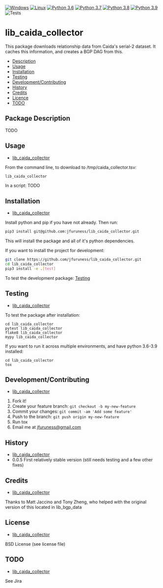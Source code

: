 [![Windows](https://svgshare.com/i/ZhY.svg)](https://svgshare.com/i/ZhY.svg)
[![Linux](https://svgshare.com/i/Zhy.svg)](https://svgshare.com/i/Zhy.svg)
[![Python 3.6](https://img.shields.io/badge/python-3.6-blue.svg)](https://www.python.org/downloads/release/python-360/)
[![Python 3.7](https://img.shields.io/badge/python-3.7-blue.svg)](https://www.python.org/downloads/release/python-370/)
[![Python 3.8](https://img.shields.io/badge/python-3.8-blue.svg)](https://www.python.org/downloads/release/python-380/)
[![Python 3.9](https://img.shields.io/badge/python-3.9-blue.svg)](https://www.python.org/downloads/release/python-390/)
![Tests](https://github.com/jfuruness/lib_caida_collector/actions/workflows/tests.yml/badge.svg)

# lib\_caida\_collector
This package downloads relationship data from Caida's serial-2 dataset. It caches this information, and creates a BGP DAG from this.

* [Description](#package-description)
* [Usage](#usage)
* [Installation](#installation)
* [Testing](#testing)
* [Development/Contributing](#developmentcontributing)
* [History](#history)
* [Credits](#credits)
* [Licence](#license)
* [TODO](#todo)

## Package Description

TODO

## Usage
* [lib\_caida\_collector](#lib_caida_collector)

From the command line, to download to /tmp/caida_collector.tsv:

```bash
lib_caida_collector
```

In a script:
TODO

## Installation
* [lib\_caida\_collector](#lib_caida_collector)

Install python and pip if you have not already. Then run:

```bash
pip3 install git@github.com:jfuruness/lib_caida_collector.git
```

This will install the package and all of it's python dependencies.

If you want to install the project for development:
```bash
git clone https://github.com/jfuruness/lib_caida_collector.git
cd lib_caida_collector
pip3 install -e .[test]
```

To test the development package: [Testing](#testing)


## Testing
* [lib\_caida\_collector](#lib_caida_collector)

To test the package after installation:

```
cd lib_caida_collector
pytest lib_caida_collector
flake8 lib_caida_collector
mypy lib_caida_collector
```

If you want to run it across multiple environments, and have python 3.6-3.9 installed:

```
cd lib_caida_collector
tox
```


## Development/Contributing
* [lib\_caida\_collector](#lib_caida_collector)

1. Fork it!
2. Create your feature branch: `git checkout -b my-new-feature`
3. Commit your changes: `git commit -am 'Add some feature'`
4. Push to the branch: `git push origin my-new-feature`
5. Run tox
6. Email me at jfuruness@gmail.com

## History
* [lib\_caida\_collector](#lib_caida_collector)
* 0.0.5 First relatively stable version (still needs testing and a few other fixes)

## Credits
* [lib\_caida\_collector](#lib_caida_collector)

Thanks to Matt Jaccino and Tony Zheng, who helped with the original version of this located in lib_bgp_data

## License
* [lib\_caida\_collector](#lib_caida_collector)

BSD License (see license file)

## TODO
* [lib\_caida\_collector](#lib_caida_collector)

See Jira
